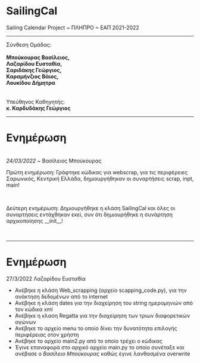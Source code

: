 # SailingCal
Sailing Calendar Project ~ ΠΛΗΠΡΟ ~ ΕΑΠ 2021-2022
<hr />
Σύνθεση Ομάδας:<br /><br />
  <b>Μπούκουρας Βασίλειος,<br />
  Λαζαρίδου Ευσταθία,<br />
  Σαριδάκης Γεώργιος,<br />
  Καραμήνζιος Βάιος,<br />
  Λουκίδου Δήμητρα<br /></b>
  <br /><br />
  Υπεύθηνος Καθηγητής:<br />
  <b>κ. Καρδυδάκης Γεώργιος</b>
<hr />

<h1>Ενημέρωση</h1><br />
<i>24/03/2022</i> ~ <span>Βασίλειος Μπούκουρας</span><br />
<p>Πρώτη ενημέρωση: Γράφτηκε κώδικας για webscrap, για τις περιφέρειες  Σαρωνικός, Κεντρική Ελλάδα, δημιουργήθηκαν οι συναρτήσεις scrap, inpt, main!</p><br />
<p>Δεύτερη ενημέρωση: Δημιουργήθηκε η κλάση SailingCal και όλες οι συναρτήσεις εντάχθηκαν εκεί, συν ότι δημιουρήθηκε η συνάρτηση αρχικοποίησης __init__!</p><br />
<hr />


# Ενημέρωση
27/3/2022 Λαζαρίδου Ευσταθία 
* Ανέβηκε η κλάση Web_scrapping (αρχείο scapping_code.py), για την ανάκτηση δεδομένων από το internet
* Ανέβηκε η κλάση dates για την διαχείρηση του string ημερομηνιών από τον κώδικα xml
* Ανέβηκε η κλαση Regatta για την διαχείρηση των τριων διαφορετικών αγώνων
* Ανέβηκε το αρχείο menu το οποίο δίνει την δυνατότητα επιλογής περιφέρειας στον χρήστη 
* Ανέβηκε το αρχείο main2.py από το οποίο τρέχει ο κώδικας
* Έγινε επαναφορά στο αρχικό αρχείο main.py το οποίο συνέταξε και ανέβασε ο _Βασίλειο Μπούκουρας_
  καθώς έγινε λανθασμένα overwrite 
